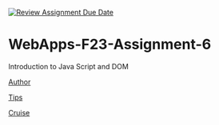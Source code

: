 [![Review Assignment Due Date](https://classroom.github.com/assets/deadline-readme-button-24ddc0f5d75046c5622901739e7c5dd533143b0c8e959d652212380cedb1ea36.svg)](https://classroom.github.com/a/b9NC0g7h)
# WebApps-F23-Assignment-6
Introduction to Java Script and DOM

[Author](https://44-563-webapps-f23.github.io/44563-webapps-f23-assignment6-chandanaannadi/author.html)

[Tips](https://44-563-webapps-f23.github.io/44563-webapps-f23-assignment6-chandanaannadi/tips.html)

[Cruise](https://44-563-webapps-f23.github.io/44563-webapps-f23-assignment6-chandanaannadi/crusie.html)
